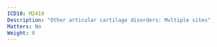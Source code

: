 ```yaml
---
ICD10: M2410
Description: "Other articular cartilage disorders: Multiple sites"
Matters: No
Weight: 0
---
```


